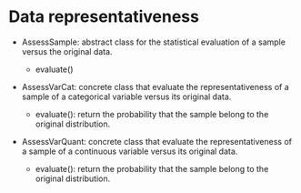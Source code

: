 # Data representativeness

* AssessSample:
abstract class for the statistical evaluation of a sample versus the original data.
    - evaluate()
    
* AssessVarCat:
concrete class that evaluate the representativeness of a sample of a categorical variable versus its original data.
    - evaluate(): return the probability that the sample belong to the original distribution.
    
* AssessVarQuant:
concrete class that evaluate the representativeness of a sample of a continuous variable versus its original data.
    - evaluate(): return the probability that the sample belong to the original distribution.